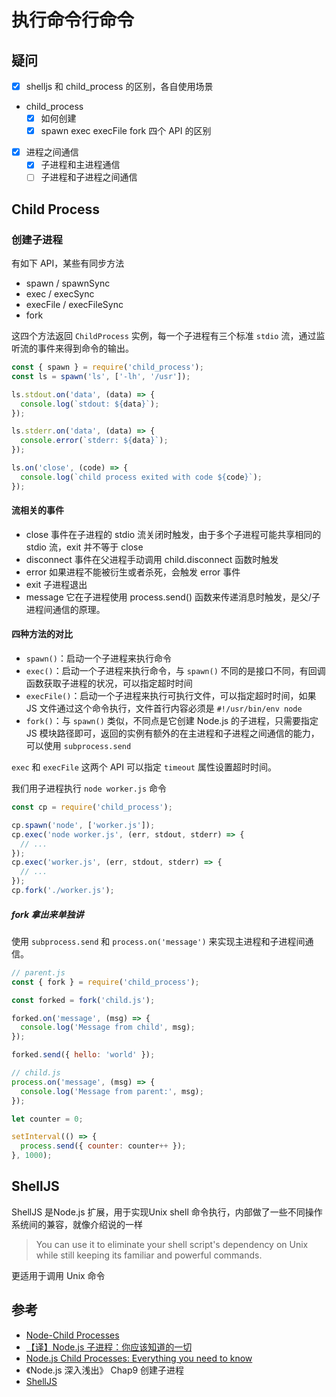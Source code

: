 # 执行命令行命令

## 疑问

- [x] shelljs 和 child_process 的区别，各自使用场景
- child_process
  - [x] 如何创建
  - [x] spawn exec execFile fork 四个 API 的区别
- [x] 进程之间通信
  - [x] 子进程和主进程通信
  - [ ] 子进程和子进程之间通信

## Child Process

### 创建子进程

有如下 API，某些有同步方法

- spawn / spawnSync
- exec / execSync
- execFile / execFileSync
- fork

这四个方法返回 `ChildProcess` 实例，每一个子进程有三个标准 `stdio` 流，通过监听流的事件来得到命令的输出。

```js
const { spawn } = require('child_process');
const ls = spawn('ls', ['-lh', '/usr']);

ls.stdout.on('data', (data) => {
  console.log(`stdout: ${data}`);
});

ls.stderr.on('data', (data) => {
  console.error(`stderr: ${data}`);
});

ls.on('close', (code) => {
  console.log(`child process exited with code ${code}`);
});
```

#### 流相关的事件

- close 事件在子进程的 stdio 流关闭时触发，由于多个子进程可能共享相同的 stdio 流，exit 并不等于 close
- disconnect 事件在父进程手动调用 child.disconnect 函数时触发
- error 如果进程不能被衍生或者杀死，会触发 error 事件
- exit 子进程退出
- message 它在子进程使用 process.send() 函数来传递消息时触发，是父/子进程间通信的原理。

#### 四种方法的对比

- `spawn()`：启动一个子进程来执行命令
- `exec()`：启动一个子进程来执行命令，与 `spawn()` 不同的是接口不同，有回调函数获取子进程的状况，可以指定超时时间
- `execFile()`：启动一个子进程来执行可执行文件，可以指定超时时间，如果 JS 文件通过这个命令执行，文件首行内容必须是 `#!/usr/bin/env node`
- `fork()`：与 `spawn()` 类似，不同点是它创建 Node.js 的子进程，只需要指定 JS 模块路径即可，返回的实例有额外的在主进程和子进程之间通信的能力，可以使用 `subprocess.send`

`exec` 和 `execFile` 这两个 API 可以指定 `timeout` 属性设置超时时间。

我们用子进程执行 `node worker.js` 命令

```js
const cp = require('child_process');

cp.spawn('node', ['worker.js']);
cp.exec('node worker.js', (err, stdout, stderr) => {
  // ...
});
cp.exec('worker.js', (err, stdout, stderr) => {
  // ...
});
cp.fork('./worker.js');
```

##### fork 拿出来单独讲

使用 `subprocess.send` 和 `process.on('message')` 来实现主进程和子进程间通信。

```js
// parent.js
const { fork } = require('child_process');

const forked = fork('child.js');

forked.on('message', (msg) => {
  console.log('Message from child', msg);
});

forked.send({ hello: 'world' });
```

```js
// child.js
process.on('message', (msg) => {
  console.log('Message from parent:', msg);
});

let counter = 0;

setInterval(() => {
  process.send({ counter: counter++ });
}, 1000);
```

## ShellJS

ShellJS 是Node.js 扩展，用于实现Unix shell 命令执行，内部做了一些不同操作系统间的兼容，就像介绍说的一样

> You can use it to eliminate your shell script's dependency on Unix while still keeping its familiar and powerful commands.

更适用于调用 Unix 命令

## 参考

- [Node-Child Processes](https://nodejs.org/dist/latest-v12.x/docs/api/child_process.html#child_process_child_process_spawn_command_args_options)
- [【译】Node.js 子进程：你应该知道的一切](https://juejin.im/entry/595dc35b51882568d00a97ab)
- [Node.js Child Processes: Everything you need to know](https://www.freecodecamp.org/news/node-js-child-processes-everything-you-need-to-know-e69498fe970a/)
- 《Node.js 深入浅出》 Chap9 创建子进程
- [ShellJS](https://github.com/shelljs/shelljs)
